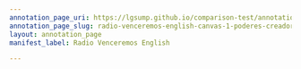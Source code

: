 ```yaml
---
annotation_page_uri: https://lgsump.github.io/comparison-test/annotations/radio-venceremos-english-canvas-1-poderes-creadores-del-pueblo.json
annotation_page_slug: radio-venceremos-english-canvas-1-poderes-creadores-del-pueblo
layout: annotation_page
manifest_label: Radio Venceremos English

---
```

